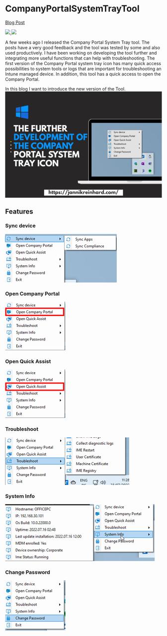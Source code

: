 # CompanyPortalSystemTrayTool
[Blog Post]()
<p align="left">
  <a href="https://twitter.com/jannik_reinhard">
    <img src="https://img.shields.io/twitter/follow/jannik_reinhard?style=social" target="_blank" />
  </a>
    <a href="https://github.com/JayRHa">
    <img src="https://img.shields.io/github/followers/JayRHa?style=social" target="_blank" />
  </a>
</p>


A few weeks ago I released the Company Portal System Tray tool. The posts have a very good feedback and the tool was tested by some and also used productively. I have been working on developing the tool further and integrating more useful functions that can help with troubleshooting. The first version of the Company Portal system tray icon has many quick access possibilities to system tools or logs that are important for troubleshooting an Intune managed device. In addition, this tool has a quick access to open the Company Portal.

In this blog I want to introduce the new version of the Tool.
![Tool View](https://github.com/JayRHa/CompanyPortalSystemTrayTool/blob/main/.images/tooloverview.png)


## Features
### Sync device

![Features](https://github.com/JayRHa/CompanyPortalSystemTrayTool/blob/main/.images/syncDevice.png)

### Open Company Portal

![Features](https://github.com/JayRHa/CompanyPortalSystemTrayTool/blob/main/.images/companyPortal.png)

### Open Quick Assist

![Features](https://github.com/JayRHa/CompanyPortalSystemTrayTool/blob/main/.images/quickAssist.png)

### Troubleshoot

![Features](https://github.com/JayRHa/CompanyPortalSystemTrayTool/blob/main/.images/troubleshoot.png)

### System Info

![Features](https://github.com/JayRHa/CompanyPortalSystemTrayTool/blob/main/.images/systemInfo.png)

### Change Password

![Features](https://github.com/JayRHa/CompanyPortalSystemTrayTool/blob/main/.images/changePassword.png)
